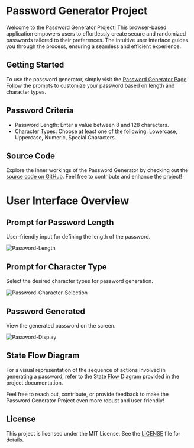 # Password Generator Project
Welcome to the Password Generator Project! This browser-based application empowers users to effortlessly create secure and randomized passwords tailored to their preferences. The intuitive user interface guides you through the process, ensuring a seamless and efficient experience.

## Getting Started
To use the password generator, simply visit the [Password Generator Page][pass-gen]. Follow the prompts to customize your password based on length and character types.

## Password Criteria
- Password Length: Enter a value between 8 and 128 characters.
- Character Types: Choose at least one of the following: Lowercase, Uppercase, Numeric, Special Characters.

## Source Code
Explore the inner workings of the Password Generator by checking out the [source code on GitHub][javascript-code]. Feel free to contribute and enhance the project!

# User Interface Overview

## Prompt for Password Length
User-friendly input for defining the length of the password.

![Password-Length](https://github.com/naturuplift/password-generator/assets/23546356/4957e491-4513-470e-aed6-cea98830c60e)

## Prompt for Character Type
Select the desired character types for password generation.

![Password-Character-Selection](https://github.com/naturuplift/password-generator/assets/23546356/b9f8c984-3fb7-40b0-9cac-b2294a664999)

## Password Generated
View the generated password on the screen.

![Password-Display](https://github.com/naturuplift/password-generator/assets/23546356/dce432d0-7d51-44fa-9142-06f3afeda505)

## State Flow Diagram
For a visual representation of the sequence of actions involved in generating a password, refer to the [State Flow Diagram][state-flow] provided in the project documentation.

Feel free to reach out, contribute, or provide feedback to make the Password Generator Project even more robust and user-friendly!

## License

This project is licensed under the MIT License. See the [LICENSE][MIT] file for details.

[pass-gen]: <https://naturuplift.github.io/password-generator/>
[javascript-code]: <https://github.com/naturuplift/password-generator/blob/main/Assets/scripts/script.js>
[state-flow]: <https://github.com/naturuplift/password-generator/blob/main/Password-Generator_v2.png>
[MIT]: <https://github.com/naturuplift/password-generator/blob/main/LICENSE>

